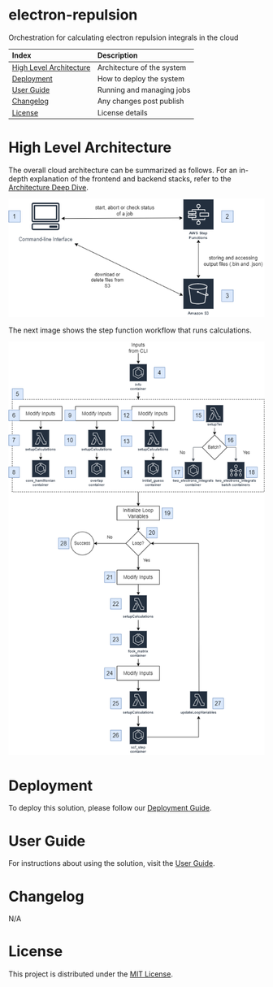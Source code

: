 # electron-repulsion

Orchestration for calculating electron repulsion integrals in the cloud

| Index                                                 | Description                                               |
|:------------------------------------------------------|:----------------------------------------------------------|
| [High Level Architecture](#High-Level-Architecture)   | Architecture of the system                                |
| [Deployment](#deployment)                             | How to deploy the system                                  |
| [User Guide](#User-Guide)                             | Running and managing jobs                                 |
| [Changelog](#Changelog)                               | Any changes post publish                                  |
| [License](#License)                                   | License details                                           |

# High Level Architecture

The overall cloud architecture can be summarized as follows. For an in-depth explanation of the frontend and backend stacks, refer to the [Architecture Deep Dive](docs/architecture.md).

![Architecture1](docs/images/overall_arch.png)

The next image shows the step function workflow that runs calculations.

![Architecture2](docs/images/step_functions_arch.png)

# Deployment

To deploy this solution, please follow our [Deployment Guide](docs/deployment.md).

# User Guide

For instructions about using the solution, visit the [User Guide](docs/user_guide.md).

# Changelog

N/A

# License

This project is distributed under the [MIT License](LICENSE).
